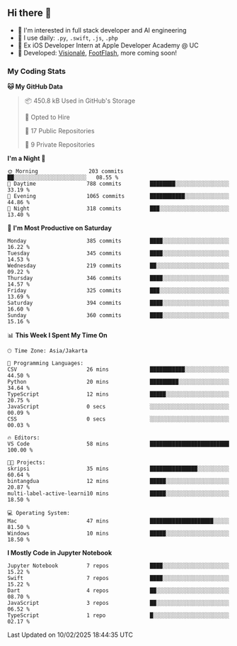 ## Hi there 👋

- 🤖 I'm interested in full stack developer and AI engineering
- 🌱 I use daily: `.py`, `.swift`, `.js`, `.php`
- 🍎 Ex iOS Developer Intern at Apple Developer Academy @ UC
- 🔨 Developed: [Visionalé](https://apps.apple.com/id/app/visional%C3%A9/id6737191146), [FootFlash](https://apps.apple.com/id/app/footflash/id6550905078), more coming soon!

### My Coding Stats

<!--START_SECTION:waka-->
**🐱 My GitHub Data** 

> 📦 450.8 kB Used in GitHub's Storage 
 > 
> 💼 Opted to Hire
 > 
> 📜 17 Public Repositories 
 > 
> 🔑 9 Private Repositories 
 > 
**I'm a Night 🦉** 

```text
🌞 Morning                203 commits         ██░░░░░░░░░░░░░░░░░░░░░░░   08.55 % 
🌆 Daytime                788 commits         ████████░░░░░░░░░░░░░░░░░   33.19 % 
🌃 Evening                1065 commits        ███████████░░░░░░░░░░░░░░   44.86 % 
🌙 Night                  318 commits         ███░░░░░░░░░░░░░░░░░░░░░░   13.40 % 
```
📅 **I'm Most Productive on Saturday** 

```text
Monday                   385 commits         ████░░░░░░░░░░░░░░░░░░░░░   16.22 % 
Tuesday                  345 commits         ████░░░░░░░░░░░░░░░░░░░░░   14.53 % 
Wednesday                219 commits         ██░░░░░░░░░░░░░░░░░░░░░░░   09.22 % 
Thursday                 346 commits         ████░░░░░░░░░░░░░░░░░░░░░   14.57 % 
Friday                   325 commits         ███░░░░░░░░░░░░░░░░░░░░░░   13.69 % 
Saturday                 394 commits         ████░░░░░░░░░░░░░░░░░░░░░   16.60 % 
Sunday                   360 commits         ████░░░░░░░░░░░░░░░░░░░░░   15.16 % 
```


📊 **This Week I Spent My Time On** 

```text
🕑︎ Time Zone: Asia/Jakarta

💬 Programming Languages: 
CSV                      26 mins             ███████████░░░░░░░░░░░░░░   44.50 % 
Python                   20 mins             █████████░░░░░░░░░░░░░░░░   34.64 % 
TypeScript               12 mins             █████░░░░░░░░░░░░░░░░░░░░   20.75 % 
JavaScript               0 secs              ░░░░░░░░░░░░░░░░░░░░░░░░░   00.09 % 
CSS                      0 secs              ░░░░░░░░░░░░░░░░░░░░░░░░░   00.03 % 

🔥 Editors: 
VS Code                  58 mins             █████████████████████████   100.00 % 

🐱‍💻 Projects: 
skripsi                  35 mins             ███████████████░░░░░░░░░░   60.64 % 
bintangdua               12 mins             █████░░░░░░░░░░░░░░░░░░░░   20.87 % 
multi-label-active-learni10 mins             █████░░░░░░░░░░░░░░░░░░░░   18.50 % 

💻 Operating System: 
Mac                      47 mins             ████████████████████░░░░░   81.50 % 
Windows                  10 mins             █████░░░░░░░░░░░░░░░░░░░░   18.50 % 
```

**I Mostly Code in Jupyter Notebook** 

```text
Jupyter Notebook         7 repos             ████░░░░░░░░░░░░░░░░░░░░░   15.22 % 
Swift                    7 repos             ████░░░░░░░░░░░░░░░░░░░░░   15.22 % 
Dart                     4 repos             ██░░░░░░░░░░░░░░░░░░░░░░░   08.70 % 
JavaScript               3 repos             ██░░░░░░░░░░░░░░░░░░░░░░░   06.52 % 
TypeScript               1 repo              █░░░░░░░░░░░░░░░░░░░░░░░░   02.17 % 
```




 Last Updated on 10/02/2025 18:44:35 UTC
<!--END_SECTION:waka-->

<!--
**nico-samuelson/nico-samuelson** is a ✨ _special_ ✨ repository because its `README.md` (this file) appears on your GitHub profile.

Here are some ideas to get you started:

- 🔭 I’m currently working on ...
- 🌱 I’m currently learning ...
- 👯 I’m looking to collaborate on ...
- 🤔 I’m looking for help with ...
- 💬 Ask me about ...
- 📫 How to reach me: ...
- 😄 Pronouns: ...
- ⚡ Fun fact: ...
-->

